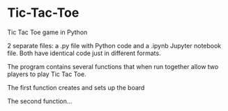 # Tic-Tac-Toe
Tic Tac Toe game in Python

2 separate files: a .py file with Python code and a .ipynb Jupyter notebook file.  Both have identical code just in different formats.

The program contains several functions that when run together allow two players to play Tic Tac Toe.

The first function creates and sets up the board

The second function...
